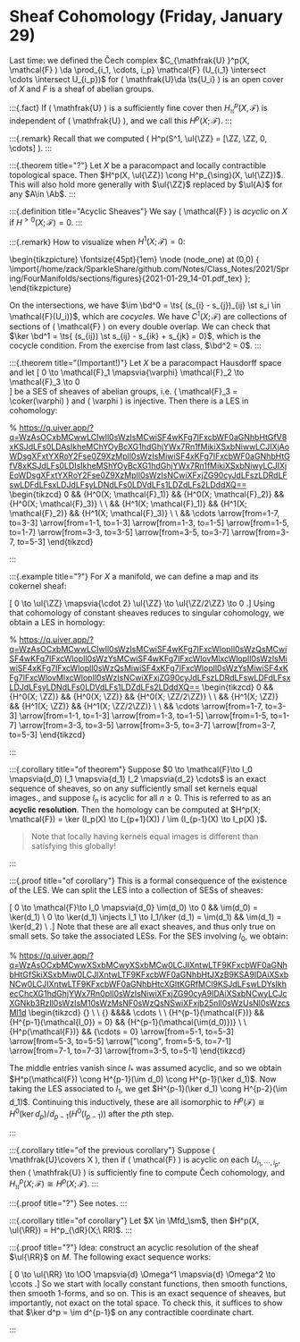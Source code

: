 # Sheaf Cohomology (Friday, January 29)

Last time: we defined the Čech complex $C_{\mathfrak{U} }^p(X, \mathcal{F} ) \da \prod_{i_1, \cdots, i_p} \mathcal{F} (U_{i_1} \intersect \cdots \intersect U_{i_p})$ for \( \mathfrak{U}\da \ts{U_i}  \) is an open cover of $X$ and $F$ is a sheaf of abelian groups.

:::{.fact}
If \( \mathfrak{U}  \) is a sufficiently fine cover then $H^p_{\mathfrak{U}}(X, \mathcal{F})$ is independent of \( \mathfrak{U}  \), and we call this $H^p(X; \mathcal{F})$. 
:::

:::{.remark}
Recall that we computed \( H^p(S^1, \ul{\ZZ} = [\ZZ, \ZZ, 0, \cdots] \).
:::

:::{.theorem title="?"}
Let $X$ be a paracompact and locally contractible topological space.
Then $H^p(X, \ul{\ZZ}) \cong H^p_{\sing}(X, \ul{\ZZ})$.
This will also hold more generally with $\ul{\ZZ}$ replaced by $\ul{A}$ for any $A\in \Ab$.
:::


:::{.definition title="Acyclic Sheaves"}
We say \( \mathcal{F}  \) is *acyclic* on $X$ if $H^{> 0 }(X; \mathcal{F}) = 0$.
:::


:::{.remark}
How to visualize when $H^1(X; \mathcal{F}) = 0$: 

\begin{tikzpicture}
\fontsize{45pt}{1em} 
\node (node_one) at (0,0) { \import{/home/zack/SparkleShare/github.com/Notes/Class_Notes/2021/Spring/FourManifolds/sections/figures}{2021-01-29_14-01.pdf_tex} };
\end{tikzpicture}

On the intersections, we have $\im \bd^0 = \ts{ (s_{i} - s_{j})_{ij} \st s_i \in \mathcal{F}(U_i)}$, which are *cocycles*.
We have $C^1(X; \mathcal{F})$ are collections of sections of \( \mathcal{F}  \) on every double overlap. 
We can check that $\ker \bd^1 = \ts{ (s_{ij}) \st s_{ij} - s_{ik} + s_{jk} = 0}$, which is the cocycle condition. 
From the exercise from last class, $\bd^2 = 0$.
:::


:::{.theorem title="(Important!)"}
Let $X$ be a paracompact Hausdorff space and let 
\[
0 \to \mathcal{F}_1 \mapsvia{\varphi} \mathcal{F}_2 \to \mathcal{F}_3 \to 0   
\]
be a SES of sheaves of abelian groups, i.e. \( \mathcal{F}_3 = \coker(\varphi)  \) and \( \varphi \) is injective.
Then there is a LES in cohomology:

% https://q.uiver.app/?q=WzAsOCxbMCwwLCIwIl0sWzIsMCwiSF4wKFg7IFxcbWF0aGNhbHtGfV8xKSJdLFs0LDAsIkheMChYOyBcXG1hdGhjYWx7Rn1fMikiXSxbNiwwLCJIXjAoWDsgXFxtYXRoY2Fse0Z9XzMpIl0sWzIsMiwiSF4xKFg7IFxcbWF0aGNhbHtGfV8xKSJdLFs0LDIsIkheMShYOyBcXG1hdGhjYWx7Rn1fMikiXSxbNiwyLCJIXjEoWDsgXFxtYXRoY2Fse0Z9XzMpIl0sWzIsNCwiXFxjZG90cyJdLFszLDRdLFswLDFdLFsxLDJdLFsyLDNdLFs0LDVdLFs1LDZdLFs2LDddXQ==
\begin{tikzcd}
	0 && {H^0(X; \mathcal{F}_1)} && {H^0(X; \mathcal{F}_2)} && {H^0(X; \mathcal{F}_3)} \\
	\\
	&& {H^1(X; \mathcal{F}_1)} && {H^1(X; \mathcal{F}_2)} && {H^1(X; \mathcal{F}_3)} \\
	\\
	&& \cdots
	\arrow[from=1-7, to=3-3]
	\arrow[from=1-1, to=1-3]
	\arrow[from=1-3, to=1-5]
	\arrow[from=1-5, to=1-7]
	\arrow[from=3-3, to=3-5]
	\arrow[from=3-5, to=3-7]
	\arrow[from=3-7, to=5-3]
\end{tikzcd}

:::



:::{.example title="?"}
For $X$ a manifold, we can define a map and its cokernel sheaf:

\[
0 \to \ul{\ZZ} \mapsvia{\cdot 2} \ul{\ZZ} \to \ul{\ZZ/2\ZZ} \to 0
.\]
Using that cohomology of constant sheaves reduces to singular cohomology, we obtain a LES in homology:

% https://q.uiver.app/?q=WzAsOCxbMCwwLCIwIl0sWzIsMCwiSF4wKFg7IFxcWlopIl0sWzQsMCwiSF4wKFg7IFxcWlopIl0sWzYsMCwiSF4wKFg7IFxcWlovMlxcWlopIl0sWzIsMiwiSF4xKFg7IFxcWlopIl0sWzQsMiwiSF4xKFg7IFxcWlopIl0sWzYsMiwiSF4xKFg7IFxcWlovMlxcWlopIl0sWzIsNCwiXFxjZG90cyJdLFszLDRdLFswLDFdLFsxLDJdLFsyLDNdLFs0LDVdLFs1LDZdLFs2LDddXQ==
\begin{tikzcd}
	0 && {H^0(X; \ZZ)} && {H^0(X; \ZZ)} && {H^0(X; \ZZ/2\ZZ)} \\
	\\
	&& {H^1(X; \ZZ)} && {H^1(X; \ZZ)} && {H^1(X; \ZZ/2\ZZ)} \\
	\\
	&& \cdots
	\arrow[from=1-7, to=3-3]
	\arrow[from=1-1, to=1-3]
	\arrow[from=1-3, to=1-5]
	\arrow[from=1-5, to=1-7]
	\arrow[from=3-3, to=3-5]
	\arrow[from=3-5, to=3-7]
	\arrow[from=3-7, to=5-3]
\end{tikzcd}

:::

:::{.corollary title="of theorem"}
Suppose $0 \to \mathcal{F}\to I_0 \mapsvia{d_0}  I_1 \mapsvia{d_1}  I_2 \mapsvia{d_2}  \cdots$ is an exact sequence of sheaves, so on any sufficiently small set kernels equal images., and suppose $I_n$ is acyclic for all $n\geq 0$.
This is referred to as an **acyclic resolution**.
Then the homology can be computed at $H^p(X; \mathcal{F}) = \ker (I_p(X) \to I_{p+1}(X)) / \im (I_{p-1}(X) \to I_p(X) )$.

> Note that locally having kernels equal images is different than satisfying this globally!

:::

:::{.proof title="of corollary"}
This is a formal consequence of the existence of the LES.
We can split the LES into a collection of SESs of sheaves:

\[
0 \to \mathcal{F}\to I_0 \mapsvia{d_0} \im(d_0) \to 0 && \im(d_0) = \ker(d_1) \\ 
0 \to \ker(d_1) \injects I_1 \to I_1/\ker (d_1) = \im(d_1) && \im(d_1) = \ker(d_2) \\ 
.\]
Note that these are all exact sheaves, and thus only true on small sets.
So take the associated LESs.
For the SES involving $I_0$, we obtain:

% https://q.uiver.app/?q=WzAsOCxbMCwwXSxbMCwyXSxbMCw0LCJIXntwLTF9KFxcbWF0aGNhbHtGfSkiXSxbMiw0LCJIXntwLTF9KFxcbWF0aGNhbHtJXzB9KSA9IDAiXSxbNCw0LCJIXntwLTF9KFxcbWF0aGNhbHtcXGltKGRfMCl9KSJdLFswLDYsIkhecChcXG1hdGhjYWx7Rn0pIl0sWzIsNiwiXFxjZG90cyA9IDAiXSxbNCwyLCJcXGNkb3RzIl0sWzIsM10sWzMsNF0sWzQsNSwiXFxjb25nIl0sWzUsNl0sWzcsMl1d
\begin{tikzcd}
	{} \\
	\\
	{} &&&& \cdots \\
	\\
	{H^{p-1}(\mathcal{F})} && {H^{p-1}(\mathcal{I_0}) = 0} && {H^{p-1}(\mathcal{\im(d_0)})} \\
	\\
	{H^p(\mathcal{F})} && {\cdots = 0}
	\arrow[from=5-1, to=5-3]
	\arrow[from=5-3, to=5-5]
	\arrow["\cong", from=5-5, to=7-1]
	\arrow[from=7-1, to=7-3]
	\arrow[from=3-5, to=5-1]
\end{tikzcd}

The middle entries vanish since $I_*$ was assumed acyclic, and so we obtain $H^p(\mathcal{F}) \cong H^{p-1}(\im d_0) \cong H^{p-1}(\ker d_1)$. 
Now taking the LES associated to $I_1$, we get $H^{p-1}(\ker d_1) \cong H^{p-2}(\im d_1)$.
Continuing this inductively, these are all isomorphic to $H^p(\mathcal{F}) \cong H^0(\ker d_p)/ d_{p-1}(H^0(I_{p-1}))$ after the $p$th step.

:::

:::{.corollary title="of the previous corollary"}
Suppose \( \mathfrak{U}\covers X  \), then if \( \mathcal{F}  \) is acyclic on each $U_{i_1, \cdots, i_p}$, then \( \mathfrak{U}  \) is sufficiently fine to compute Čech cohomology, and $H^p_{\mathfrak{U}}(X; \mathcal{F}) \cong H^p(X; \mathcal{F})$. 
:::

:::{.proof title="?"}
See notes.
:::


:::{.corollary title="of corollary"}
Let $X \in \Mfd_\sm$, then $H^p(X, \ul{\RR}) = H^p_{\dR}(X;\ RR)$.
:::


:::{.proof title="?"}
Idea: construct an acyclic resolution of the sheaf $\ul{\RR}$ on $M$.
The following exact sequence works:

\[
0 \to \ul{\RR} \to \OO \mapsvia{d} \Omega^1 \mapsvia{d} \Omega^2 \to \ccots
.\]
So we start with locally constant functions, then smooth functions, then smooth 1-forms, and so on.
This is an exact sequence of sheaves, but importantly, not exact on the total space.
To check this, it suffices to show that $\ker d^p = \im d^{p-1}$ on any contractible coordinate chart.


:::










